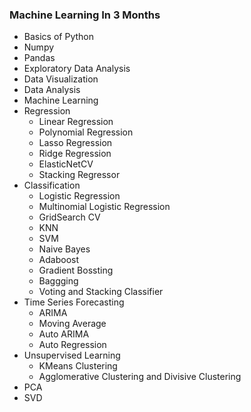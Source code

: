 ### Machine Learning In 3 Months
- Basics of Python
- Numpy
- Pandas
- Exploratory Data Analysis
- Data Visualization
- Data Analysis
- Machine Learning
 - Regression
   - Linear Regression
   - Polynomial Regression
   - Lasso Regression
   - Ridge Regression
   - ElasticNetCV
   - Stacking Regressor
 - Classification
   - Logistic Regression
   - Multinomial Logistic Regression
   - GridSearch CV
   - KNN
   - SVM
   - Naive Bayes
   - Adaboost
   - Gradient Bossting
   - Baggging
   - Voting and Stacking Classifier
- Time Series Forecasting
   - ARIMA
   - Moving Average
   - Auto ARIMA
   - Auto Regression
 - Unsupervised Learning
   - KMeans Clustering
   - Agglomerative Clustering and Divisive Clustering
 - PCA
 - SVD
